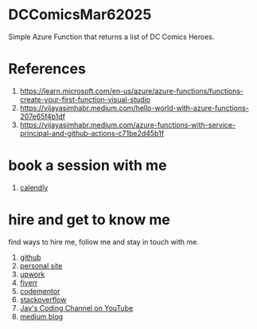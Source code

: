 # DCComicsMar62025

Simple Azure Function that returns a list of DC Comics Heroes.

# References

1. https://learn.microsoft.com/en-us/azure/azure-functions/functions-create-your-first-function-visual-studio
1. https://vijayasimhabr.medium.com/hello-world-with-azure-functions-207e65f4b1df
1. https://vijayasimhabr.medium.com/azure-functions-with-service-principal-and-github-actions-c71be2d45b1f

# book a session with me

1. [calendly](https://calendly.com/jaycodingtutor/30min)

# hire and get to know me

find ways to hire me, follow me and stay in touch with me.

1. [github](https://github.com/Jay-study-nildana)
1. [personal site](https://thechalakas.com)
1. [upwork](https://www.upwork.com/fl/vijayasimhabr)
1. [fiverr](https://www.fiverr.com/jay_codeguy)
1. [codementor](https://www.codementor.io/@vijayasimhabr)
1. [stackoverflow](https://stackoverflow.com/users/5338888/jay)
1. [Jay's Coding Channel on YouTube](https://www.youtube.com/channel/UCJJVulg4J7POMdX0veuacXw/)
1. [medium blog](https://medium.com/@vijayasimhabr)
